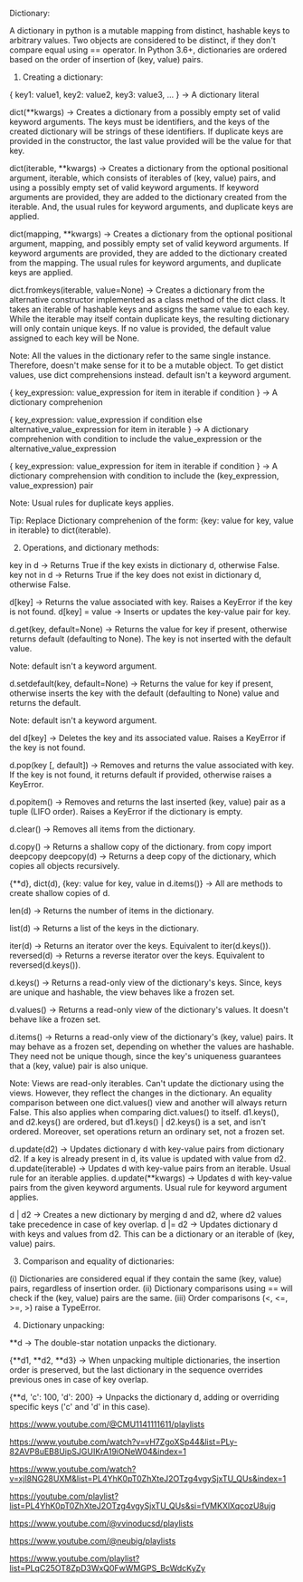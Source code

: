 Dictionary:

A dictionary in python is a mutable mapping from distinct, hashable keys to arbitrary values.
Two objects are considered to be distinct, if they don't compare equal using == operator.
In Python 3.6+, dictionaries are ordered based on the order of insertion of (key, value) pairs.

1. Creating a dictionary:

{
    key1: value1,
    key2: value2,
    key3: value3,
    ...
} -> A dictionary literal

dict(**kwargs) -> Creates a dictionary from a possibly empty set of valid keyword arguments. The keys must be identifiers, and the keys of the created dictionary will be strings of these identifiers. If duplicate keys are provided in the constructor, the last value provided will be the value for that key. 

dict(iterable, **kwargs) -> Creates a dictionary from the optional positional argument, iterable, which consists of iterables of (key, value) pairs, and using a possibly empty set of valid keyword arguments. If keyword arguments are provided, they are added to the dictionary created from the iterable. And, the usual rules for keyword arguments, and duplicate keys are applied.

dict(mapping, **kwargs) -> Creates a dictionary from the optional positional argument, mapping, and possibly empty set of valid keyword arguments. If keyword arguments are provided, they are added to the dictionary created from the mapping. The usual rules for keyword arguments, and duplicate keys are applied.

dict.fromkeys(iterable, value=None) -> Creates a dictionary from the alternative constructor implemented as a class method of the dict class. It takes an iterable of hashable keys and assigns the same value to each key. While the iterable may itself contain duplicate keys, the resulting dictionary will only contain unique keys. If no value is provided, the default value assigned to each key will be None.

Note:
All the values in the dictionary refer to the same single instance. Therefore, doesn't make sense for it to be a mutable object. To get distict values, use dict comprehensions instead.
default isn't a keyword argument.

{
    key_expression: value_expression 
    for item in iterable if condition
} -> A dictionary comprehenion

{
    key_expression: value_expression
    if condition 
    else alternative_value_expression 
    for item in iterable
} -> A dictionary comprehenion with condition to include the value_expression or the alternative_value_expression

{
    key_expression: value_expression 
    for item in iterable 
    if condition
} -> A dictionary comprehension with condition to include the (key_expression, value_expression) pair

Note:
Usual rules for duplicate keys applies.

Tip: 
Replace Dictionary comprehenion of the form: {key: value for key, value in iterable} to dict(iterable).

2. Operations, and dictionary methods:

key in d -> Returns True if the key exists in dictionary d, otherwise False.
key not in d -> Returns True if the key does not exist in dictionary d, otherwise False.

d[key] -> Returns the value associated with key. Raises a KeyError if the key is not found.
d[key] = value -> Inserts or updates the key-value pair for key.

d.get(key, default=None) -> Returns the value for key if present, otherwise returns default (defaulting to None). The key is not inserted with the default value.

Note:
default isn't a keyword argument.

d.setdefault(key, default=None) -> Returns the value for key if present, otherwise inserts the key with the default (defaulting to None) value and returns the default.

Note:
default isn't a keyword argument.

del d[key] -> Deletes the key and its associated value. Raises a KeyError if the key is not found.

d.pop(key [, default]) -> Removes and returns the value associated with key. If the key is not found, it returns default if provided, otherwise raises a KeyError.

d.popitem() -> Removes and returns the last inserted (key, value) pair as a tuple (LIFO order). Raises a KeyError if the dictionary is empty.

d.clear() -> Removes all items from the dictionary.

d.copy() -> Returns a shallow copy of the dictionary.
from copy import deepcopy
deepcopy(d) -> Returns a deep copy of the dictionary, which copies all objects recursively.

{**d}, dict(d), {key: value for key, value in d.items()} -> All are methods to create shallow copies of d.

len(d) -> Returns the number of items in the dictionary.

list(d) -> Returns a list of the keys in the dictionary.

iter(d) -> Returns an iterator over the keys. Equivalent to iter(d.keys()).
reversed(d) -> Returns a reverse iterator over the keys. Equivalent to reversed(d.keys()).

d.keys() -> Returns a read-only view of the dictionary's keys. Since, keys are unique and hashable, the view behaves like a frozen set.

d.values() -> Returns a read-only view of the dictionary's values. It doesn't behave like a frozen set.

d.items() -> Returns a read-only view of the dictionary's (key, value) pairs. It may behave as a frozen set, depending on whether the values are hashable. They need not be unique though, since the key's uniqueness guarantees that a (key, value) pair is also unique.

Note:
Views are read-only iterables. Can't update the dictionary using the views. However, they reflect the changes in the dictionary.
An equality comparison between one dict.values() view and another will always return False. This also applies when comparing dict.values() to itself.
d1.keys(), and d2.keys() are ordered, but d1.keys() | d2.keys() is a set, and isn't ordered. Moreover, set operations return an ordinary set, not a frozen set.

d.update(d2) -> Updates dictionary d with key-value pairs from dictionary d2. If a key is already present in d, its value is updated with value from d2.
d.update(iterable) -> Updates d with key-value pairs from an iterable. Usual rule for an iterable applies.
d.update(**kwargs) -> Updates d with key-value pairs from the given keyword arguments. Usual rule for keyword argument applies.

d | d2 -> Creates a new dictionary by merging d and d2, where d2 values take precedence in case of key overlap.
d |= d2 -> Updates dictionary d with keys and values from d2. This can be a dictionary or an iterable of (key, value) pairs.

3. Comparison and equality of dictionaries:

(i) Dictionaries are considered equal if they contain the same (key, value) pairs, regardless of insertion order.
(ii) Dictionary comparisons using == will check if the (key, value) pairs are the same.
(iii) Order comparisons (<, <=, >=, >) raise a TypeError.

4. Dictionary unpacking:

**d -> The double-star notation unpacks the dictionary.

{**d1, **d2, **d3} -> When unpacking multiple dictionaries, the insertion order is preserved, but the last dictionary in the sequence overrides previous ones in case of key overlap.

{**d, 'c': 100, 'd': 200} -> Unpacks the dictionary d, adding or overriding specific keys ('c' and 'd' in this case).



https://www.youtube.com/@CMU1141111611/playlists

https://www.youtube.com/watch?v=vH7ZgoXSp44&list=PLy-82AVP8uEB8UipSJGUIKrA19iONeW04&index=1

https://www.youtube.com/watch?v=xjl8NG28UXM&list=PL4YhK0pT0ZhXteJ2OTzg4vgySjxTU_QUs&index=1

https://youtube.com/playlist?list=PL4YhK0pT0ZhXteJ2OTzg4vgySjxTU_QUs&si=fVMKXlXqcozU8ujg

https://www.youtube.com/@vvinoducsd/playlists

https://www.youtube.com/@neubig/playlists

https://www.youtube.com/playlist?list=PLqC25OT8ZpD3WxQ0FwWMGPS_BcWdcKyZy
